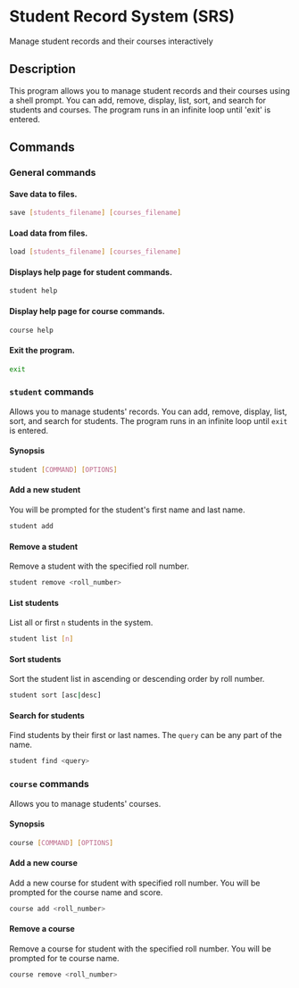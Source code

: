 # Student Record System (SRS)

Manage student records and their courses interactively

## Description

This program allows you to manage student records and their courses using a shell prompt.
You can add, remove, display, list, sort, and search for students and courses.
The program runs in an infinite loop until 'exit' is entered.

## Commands

### General commands

#### Save data to files.

```bash
save [students_filename] [courses_filename]
```

#### Load data from files.

```bash
load [students_filename] [courses_filename]
```

#### Displays help page for student commands.

```bash
student help
```

#### Display help page for course commands.

```bash
course help
```

#### Exit the program.

```bash
exit
```

### `student` commands

Allows you to manage students' records.
You can add, remove, display, list, sort, and search for students.
The program runs in an infinite loop until `exit` is entered.

#### Synopsis

```bash
student [COMMAND] [OPTIONS]
```

#### Add a new student

You will be prompted for the student's first name and last name.

```bash
student add
```

#### Remove a student

Remove a student with the specified roll number.

```bash
student remove <roll_number>
```

#### List students

List all or first `n` students in the system.

```bash
student list [n]
```

#### Sort students

Sort the student list in ascending or descending order by roll number.

```bash
student sort [asc|desc]
```

#### Search for students

Find students by their first or last names. The `query` can be any part of the name.

```bash
student find <query>
```

### `course` commands

Allows you to manage students' courses.

#### Synopsis

```bash
course [COMMAND] [OPTIONS]
```

#### Add a new course

Add a new course for student with specified roll number. You will be prompted for the course name and score.

```bash
course add <roll_number>
```

#### Remove a course

Remove a course for student with the specified roll number. You will be prompted for te course name.

```bash
course remove <roll_number>
```
